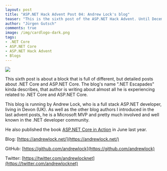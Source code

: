 ```yaml
---
layout: post
title: "ASP.NET Hack Advent Post 04: Andrew Lock's blog"
teaser: "This is the sixth post of the ASP.NET Hack Advent. Until December 24th I'm going to post a link to a good community resource per day and a few lines about it."
author: "Jürgen Gutsch"
comments: true
image: /img/cardlogo-dark.png
tags: 
- .NET Core
- ASP.NET Core
- ASP.NET Hack Advent
- Blogs
---
```


![]({{site.baseurl}}/img/advent/advent.jpg)

This sixth post is about a block that is full of different, but detailed posts about .NET Core and ASP.NET Core. The blog's name ".NET Escapades" kinda describes, that author is writing about almost all he is experiencing related to .NET Core and ASP.NET Core. 

This blog is running by Andrew Lock, who is a full stack ASP.NET developer, living in Devon (UK). As well as the other blog authors I introduced in the last advent posts, he is a Microsoft MVP and pretty much involved and well known in the .NET developer community. 

He also published the book [ASP.NET Core in Action](https://www.manning.com/books/asp-net-core-in-action?a_aid=aspnetcore-in-action&a_bid=5b1b11eb) in June last year.

Blog: [https://andrewlock.net/](https://andrewlock.net/)

GitHub: [https://github.com/andrewlock](https://github.com/andrewlock)

Twitter: [https://twitter.com/andrewlocknet](https://twitter.com/andrewlocknet)

